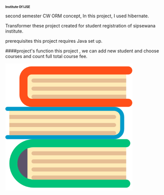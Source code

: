 <style>
    #main1{
        font-weight: bold;
        font-size: 10px;
    }


</style>




<p id="main1">Institute Of IJSE<p>  

second semester CW ORM concept, In this project, I used hibernate.


Transformer
these project created for student registration of sipsewana institute.


prerequisites
this project requires Java set up.

####project's function
this project , we can add new student and choose courses and count full total course fee.

<p>
<img src="src/lk/ijse/secondSem/hibernate/views/assets/course2.png"  width="400" height="400">
 
</p>

